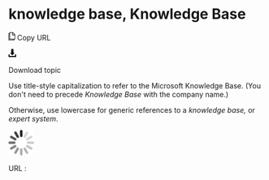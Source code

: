 # knowledge base, Knowledge Base

![Copy URL](media/knowledge-base/Copy.png)
Copy URL

![Download](media/knowledge-base/Download.png)

Download topic

Use title-style capitalization to refer to the Microsoft Knowledge Base. (You don't need to precede *Knowledge Base* with the company name.) 

Otherwise, use lowercase for generic references to a *knowledge base,* or *expert system*. 

![In progress](media/knowledge-base/activity-large.gif)

URL :
